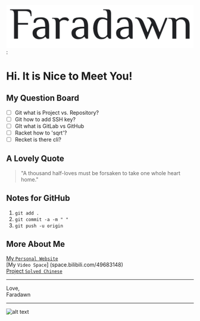 ![alt text][logo]:
# Hi. It is Nice to Meet You!
[logo]: ./src/img/icon_faradawn.png

## My Question Board
- [ ] Git what is Project vs. Repository?
- [ ] Git how to add SSH key?
- [ ] GIt what is GitLab vs GitHub
- [ ] Racket how to 'sqrt'?
- [ ] Recket is there cli?

## A Lovely Quote
> "A thousand half-loves must be forsaken to take one whole heart home."

## Notes for  GitHub
1. `git add .`
2. `git commit -a -m " "`
3. `git push -u origin`

## More About Me
[My `Personal Website`](faradawny.com)  
[My `Video Space`] (space.bilibili.com/49683148)  
[Project `Solved Chinese`](solvedchinese.org)  

___

Love,  
Faradawn  

___

![alt text](./src/img/cover.png)


